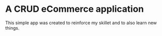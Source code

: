# A CRUD eCommerce application
This simple app was created to reinforce my skillet and to also learn new things.
